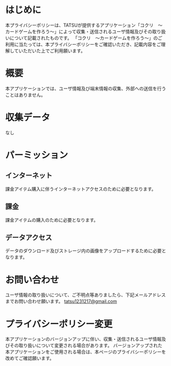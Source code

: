 # はじめに
本プライバシーポリシーは、TATSUが提供するアプリケーション「コクリ　～カードゲームを作ろう～」によって収集・送信されるユーザ情報及びその取り扱いについて記載されたものです。
「コクリ　～カードゲームを作ろう～」のご利用に当たっては、本プライバシーポリシーをご確認いただき、記載内容をご理解していただいた上でご利用願います。

# 概要
本アプリケーションでは、ユーザ情報及び端末情報の収集、外部への送信を行うことはありません。

# 収集データ
なし

# パーミッション
## インターネット
課金アイテム購入に伴うインターネットアクセスのために必要となります。
## 課金
課金アイテムの購入のために必要となります。
## データアクセス
データのダウンロード及びストレージ内の画像をアップロードするために必要となります。

# お問い合わせ
ユーザ情報の取り扱いについて、ご不明点等ありましたら、下記メールアドレスまでお問い合わせ願います。
tatsu1231217@gmail.com

# プライバシーポリシー変更
本アプリケーションのバージョンアップに伴い、収集・送信されるユーザ情報及びその取り扱いについて変更される場合があります。
バージョンアップされた本アプリケーションをご使用される場合は、本ページのプライバシーポリシーを改めてご確認願います。

